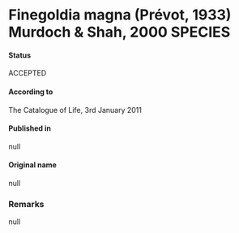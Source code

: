 # Finegoldia magna (Prévot, 1933) Murdoch & Shah, 2000 SPECIES

#### Status
ACCEPTED

#### According to
The Catalogue of Life, 3rd January 2011

#### Published in
null

#### Original name
null

### Remarks
null